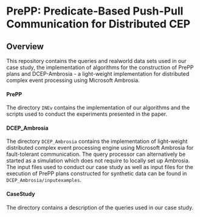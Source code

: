 # PrePP: Predicate-Based Push-Pull Communication for Distributed CEP

## Overview

This repository contains the queries and realworld data sets used in our case study, the implementation of algorithms for the construction of PrePP plans and DCEP-Ambrosia - a light-weight implementation for distributed complex event processing using Microsoft Ambrosia.


#### PrePP

The directory `INEv` contains the implementation of our algorithms and the scripts used to conduct the experiments presented in the paper.

#### DCEP_Ambrosia

The directory `DCEP_Ambrosia` contains the implementation of light-weight distributed complex event processing engine using Microsoft Ambrosia for fault-tolerant communication. The query processor can alternatively be started as a simulation which does not require to locally set up Ambrosia.
The input files used to conduct our case study as well as input files for the execution of PrePP plans constructed for synthetic data can be found in `DCEP_Ambrosia/inputexamples`.

#### CaseStudy

The directory contains a description of the queries used in our case study.

